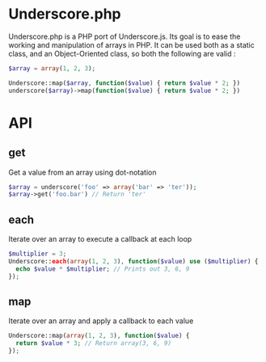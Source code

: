 # Underscore.php

Underscore.php is a PHP port of Underscore.js. Its goal is to ease the working and manipulation of arrays in PHP.
It can be used both as a static class, and an Object-Oriented class, so both the following are valid :

```php
$array = array(1, 2, 3);

Underscore::map($array, function($value) { return $value * 2; })
underscore($array)->map(function($value) { return $value * 2; })
```

# API

## get

Get a value from an array using dot-notation

```php
$array = underscore('foo' => array('bar' => 'ter'));
$array->get('foo.bar') // Return 'ter'
```

## each

Iterate over an array to execute a callback at each loop

```php
$multiplier = 3;
Underscore::each(array(1, 2, 3), function($value) use ($multiplier) {
  echo $value * $multiplier; // Prints out 3, 6, 9
});
```

## map

Iterate over an array and apply a callback to each value

```php
Underscore::map(array(1, 2, 3), function($value) {
  return $value * 3; // Return array(3, 6, 9)
});
```